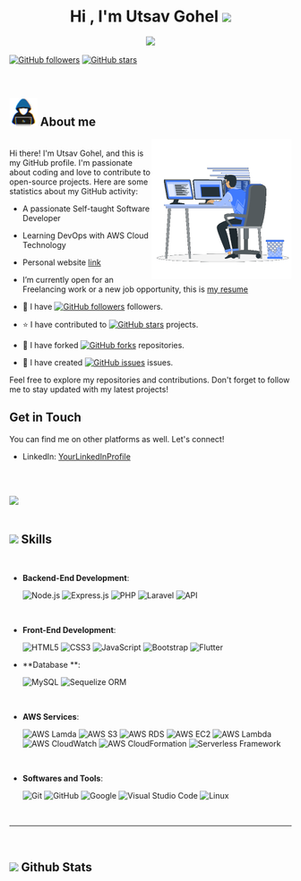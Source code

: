 



<h1 align="center"><b>Hi , I'm Utsav Gohel </b><img src="https://media.giphy.com/media/hvRJCLFzcasrR4ia7z/giphy.gif" width="35"></h1>

<p align="center">
  <a href="https://github.com/DenverCoder1/readme-typing-svg"><img src="https://readme-typing-svg.herokuapp.com?font=Time+New+Roman&color=cyan&size=25&center=true&vCenter=true&width=600&height=100&lines=Big+hi..+from+Utsav+Gohel..&hearts;++;Self-taught+Cloud+Software+Developer,;IT+Student,;Learning+DevOps+With+Cloud+Technology,;Active+Learner/Researcher,;Love+to+learn+new+stuffs..<3"></a>
</p>

[![GitHub followers](https://img.shields.io/github/followers/go-utsav?style=social)](https://github.com/go-utsav)
[![GitHub stars](https://img.shields.io/github/stars/go-utsav?style=social)](https://github.com/go-utsav)

<br>



	
## <picture><img src = "https://github.com/0xAbdulKhalid/0xAbdulKhalid/raw/main/assets/mdImages/about_me.gif" width = 50px></picture> **About me**

<picture> <img align="right" src="https://github.com/0xAbdulKhalid/0xAbdulKhalid/raw/main/assets/mdImages/Right_Side.gif" width = 250px></picture>

<br>
Hi there! I'm Utsav Gohel, and this is my GitHub profile. I'm passionate about coding and love to contribute to open-source projects. Here are some statistics about my GitHub activity:

- A passionate Self-taught Software Developer
- Learning DevOps with AWS Cloud Technology
- Personal website [link](https://www.utsav9.wordpress.com)
- I’m currently open for an Freelancing work or a new job opportunity, this is [my resume](https://drive.google.com/file/d/19KlHxHUVCd5LXUzrYAUMqWgiLHzMeCs3/view?usp=sharing)


- 👥 I have [![GitHub followers](https://img.shields.io/github/followers/go-utsav?label=GitHub%20Followers&style=social)](https://github.com/go-utsav) followers.
- ⭐️ I have contributed to [![GitHub stars](https://img.shields.io/github/stars/go-utsav?label=GitHub%20Stars&style=social)](https://github.com/go-utsav) projects.
- 🍴 I have forked [![GitHub forks](https://img.shields.io/github/forks/go-utsav?label=GitHub%20Forks&style=social)](https://github.com/go-utsav) repositories.
- 📝 I have created [![GitHub issues](https://img.shields.io/github/issues-raw/go-utsav?label=GitHub%20Issues&style=social)](https://github.com/go-utsav/issues) issues.

Feel free to explore my repositories and contributions. Don't forget to follow me to stay updated with my latest projects!

## Get in Touch

You can find me on other platforms as well. Let's connect!

- LinkedIn: [YourLinkedInProfile](https://www.linkedin.com/in/mr-utsav-gohel/)

<br><br>

<img src="https://user-images.githubusercontent.com/73097560/115834477-dbab4500-a447-11eb-908a-139a6edaec5c.gif"><br><br>

## <img src="https://media2.giphy.com/media/QssGEmpkyEOhBCb7e1/giphy.gif?cid=ecf05e47a0n3gi1bfqntqmob8g9aid1oyj2wr3ds3mg700bl&rid=giphy.gif" width ="25"><b> Skills</b>
<br>

<p align="center">

- **Backend-End Development**:
	
    ![Node.js](https://img.shields.io/badge/Node.js-%23339933.svg?style=for-the-badge&logo=node.js&logoColor=white)
    ![Express.js](https://img.shields.io/badge/Express.js-%23000000.svg?style=for-the-badge&logo=express&logoColor=white)
    ![PHP](https://img.shields.io/badge/PHP-%23777BB4.svg?style=for-the-badge&logo=php&logoColor=white)
    ![Laravel](https://img.shields.io/badge/Laravel-%23FF2D20.svg?style=for-the-badge&logo=laravel&logoColor=white)	
    ![API](https://img.shields.io/badge/API-%23000000.svg?style=for-the-badge&logo=api&logoColor=white)
  



<br>   
    
- **Front-End Development**:

   ![HTML5](https://img.shields.io/badge/HTML5%20-%23E34F26.svg?style=for-the-badge&logo=html5&logoColor=white)
   ![CSS3](https://img.shields.io/badge/CSS%20-%231572B6.svg?style=for-the-badge&logo=css3&logoColor=white)
   ![JavaScript](https://img.shields.io/badge/JavaScript%20-%23F7DF1E.svg?style=for-the-badge&logo=javascript&logoColor=black)
   ![Bootstrap](https://img.shields.io/badge/Bootstrap-%23563D7C.svg?style=for-the-badge&logo=bootstrap&logoColor=white)
   ![Flutter](https://img.shields.io/badge/Flutter-%2302569B.svg?style=for-the-badge&logo=flutter&logoColor=white)

  
- **Database **:
	
	![MySQL](https://img.shields.io/badge/MySQL-%2300f.svg?style=for-the-badge&logo=mysql&logoColor=white)
	![Sequelize ORM](https://img.shields.io/badge/Sequelize-%2300758F.svg?style=for-the-badge&logo=database&logoColor=white)

<br>

- **AWS Services**:

	![AWS Lamda](https://img.shields.io/badge/AWS-%23FF9900.svg?style=for-the-badge&logo=amazon-aws&logoColor=white)
	![AWS S3](https://img.shields.io/badge/AWS%20S3-%2300A3FF.svg?style=for-the-badge&logo=amazon-s3&logoColor=white)
	![AWS RDS](https://img.shields.io/badge/AWS%20RDS-%23FF9900.svg?style=for-the-badge&logo=amazon-rds&logoColor=white)
	![AWS EC2](https://img.shields.io/badge/AWS%20EC2-%23FF9900.svg?style=for-the-badge&logo=amazon-ec2&logoColor=white)
	![AWS Lambda](https://img.shields.io/badge/AWS%20Lambda-%23FF9900.svg?style=for-the-badge&logo=amazon-aws&logoColor=white)
	![AWS CloudWatch](https://img.shields.io/badge/AWS%20CloudWatch-%2300A3FF.svg?style=for-the-badge&logo=amazon-cloudwatch&logoColor=white)
	![AWS CloudFormation](https://img.shields.io/badge/AWS%20CloudFormation-%2300A3FF.svg?style=for-the-badge&logo=amazon-cloudformation&logoColor=white)
	![Serverless Framework](https://img.shields.io/badge/Serverless%20Framework-%23FD5750.svg?style=for-the-badge&logo=serverless&logoColor=white)

	
<br>

- **Softwares and Tools**:

    ![Git](https://img.shields.io/badge/git-%23F05033.svg?style=for-the-badge&logo=git&logoColor=white)
    ![GitHub](https://img.shields.io/badge/github-%23121011.svg?style=for-the-badge&logo=github&logoColor=white)
    ![Google](https://img.shields.io/badge/google-%234285F4.svg?style=for-the-badge&logo=google&logoColor=white)
    ![Visual Studio Code](https://img.shields.io/badge/Visual%20Studio%20Code-0078d7.svg?style=for-the-badge&logo=visual-studio-code&logoColor=white)
    ![Linux](https://img.shields.io/badge/Linux-FCC624?style=for-the-badge&logo=linux&logoColor=black) 

<br>



</p>

-----

<br>


## <img src="https://media.giphy.com/media/iY8CRBdQXODJSCERIr/giphy.gif" width="35"><b> Github Stats </b>
<br>

<div align="center">
<!-- 
<a href="https://github.com/0xabdulkhalid/">
  <img src="https://github-readme-stats.vercel.app/api?username=0xabdulkhalid&include_all_commits=true&count_private=true&show_icons=true&line_height=20&title_color=7A7ADB&icon_color=2234AE&text_color=D3D3D3&bg_color=0,000000,130F40" width="450"/>
  <img src="https://github-readme-stats.vercel.app/api/top-langs?username=0xabdulkhalid&show_icons=true&locale=en&layout=compact&line_height=20&title_color=7A7ADB&icon_color=2234AE&text_color=D3D3D3&bg_color=0,000000,130F40" width="375"  alt="0xabdulkhalid"/>

</a> -->
<p>&nbsp;<img align="center" src="https://github-readme-stats.vercel.app/api?username=go-utsav&show_icons=true&locale=en" alt="go-utsav" width="450"/></p>
<br>
<p><img align="center" src="https://github-readme-streak-stats.herokuapp.com/?user=go-utsav&" alt="go-utsav" width="450" /></p>


</div>

<br>
<br>
<br>

-----

<br>
<br>

## <b> Let's Connect..!</b><img src="https://github.com/0xAbdulKhalid/0xAbdulKhalid/raw/main/assets/mdImages/handshake.gif" width ="80">
<br>
<div align='left'>

<ul>

<li>
<a href="https://linkedin.com/in/0xabdulkhalid" target="_blank">
<img src="https://img.shields.io/badge/linkedin:  0xabdulkhalid-%2300acee.svg?color=405DE6&style=for-the-badge&logo=linkedin&logoColor=white" alt=linkedin style="margin-bottom: 5px;"/>
</a>
</li>

<br>

<li>
<a href="https://twitter.com/0xabdulkhalid" target="_blank">
<img src="https://img.shields.io/badge/twitter:  0xabdulkhalid-%2300acee.svg?color=1DA1F2&style=for-the-badge&logo=twitter&logoColor=white" alt=twitter style="margin-bottom: 5px;"/>
</a>
</li>

<br>

<li>
<a href="mailto:0xabdulkhalid@gmail.com" target="_blank">
<img src="https://img.shields.io/badge/gmail:  0xabdulkhalid-%23EA4335.svg?style=for-the-badge&logo=gmail&logoColor=white" t=mail style="margin-bottom: 5px;" />
</a>
</li>
	
</ul>
</div>

<br>
<img src="https://user-images.githubusercontent.com/73097560/115834477-dbab4500-a447-11eb-908a-139a6edaec5c.gif">
<br>
<br>
<br>

<div align='center'>

## <b>السَّلاَمُ عَلَيْكُمْ وَرَحْمَةُ اللهِ وَبَرَكَاتُهُ...✨</b>

</div>
<br>
<br>
<br>
<br>

---

<br>
